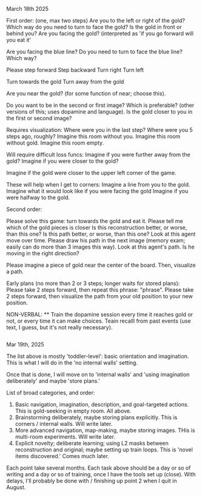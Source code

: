 March 18th 2025

First order: (one, max two steps)
 Are you to the left or right of the gold?
 Which way do you need to turn to face the gold?
 Is the gold in front or behind you?
 Are you facing the gold? (interpreted as 'if you go forward will you eat it'
 
 Are you facing the blue line?
 Do you need to turn to face the blue line? Which way?
 
 Please step forward
 Step backward
 Turn right
 Turn left
 
 Turn towards the gold
 Turn away from the gold

 Are you near the gold? (for some function of near; choose this).

 Do you want to be in the second or first image? Which is preferable? (other versions of this; uses dopamine and language).
 Is the gold closer to you in the first or second image?
 
Requires visualization:
 Where were you in the last step?
 Where were you 5 steps ago, roughly?
 Imagine this room without you.
 Imagine this room without gold.
 Imagine this room empty.

Will require difficult loss funcs:
 Imagine if you were further away from the gold?
 Imagine if you were closer to the gold?

 Imagine if the gold were closer to the upper left corner of the game.

These will help when I get to corners:
 Imagine a line from you to the gold.
 Imagine what it would look like if you were facing the gold
 Imagine if you were halfway to the gold.


Second order:

 Please solve this game: turn towards the gold and eat it.
 Please tell me which of the gold pieces is closer
 Is this reconstruction better, or worse, than this one?
 Is this path better, or worse, than this one?
 Look at this agent move over time. Please draw his path in the next image (memory exam; easily can do more than 3 images this way).
 Look at this agent's path. Is he moving in the right direction?

 Please imagine a piece of gold near the center of the board. Then, visualize a path.

Early plans (no more than 2 or 3 steps; longer waits for stored plans):
 Please take 2 steps forward, then repeat this phrase: "phrase".
 Please take 2 steps forward, then visualize the path from your old position to your new position.

NON-VERBAL:
** Train the dopamine session every time it reaches gold or not, or every time it can make choices.
 Teain recalll from past events (use text, I guess, but it's not really necessary).

~~~~~~~~~~~~~~~~~~~~~~~~~~~~~~~~~~~~~~~~~~~~~~~~~
~~~~~~~~~~~~~~~~~~~~~~~~~~~~~~~~~~~~~~~~~~~~~~~~~

Mar 19th, 2025

The list above is mostly 'toddler-level': basic orientation and imagination.
This is what I will do in the 'no internal walls' setting.

Once that is done, I will move on to 'internal walls' and 'using imagination deliberately' and maybe 'store plans.'

List of broad categories, and order:
1) Basic navigation, imagination, description, and goal-targeted actions. This is gold-seeking in empty room. All above.
2) Brainstorming deliberately, maybe storing plans explicitly. This is corners / internal walls. Will write later.
3) More advanced navigation, map-making, maybe storing images. THis is multi-room experiments. Will write later.
4) Explicit novelty; deliberate learning; using L2 masks between reconstruction and original; maybe setting up train loops. This is 'novel items discovered.' Comes much later.

Each point take several months. Each task above should be a day or so of writing and a day or so of training, once I have the tools set up (close).
With delays, I'll probably be done with / finishing up point 2 when I quit in August.


